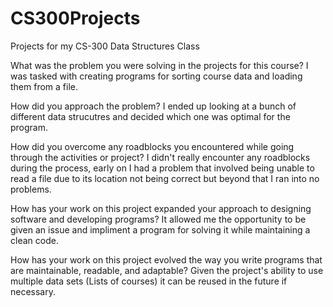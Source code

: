 # CS300Projects
Projects for my CS-300 Data Structures Class



What was the problem you were solving in the projects for this course?
I was tasked with creating programs for sorting course data and loading them from a file.

How did you approach the problem?
I ended up looking at a bunch of different data strucutres and decided which one was optimal for the program.

How did you overcome any roadblocks you encountered while going through the activities or project?
I didn't really encounter any roadblocks during the process, early on I had a problem that involved being unable to read a file due to its location not being correct but beyond that I ran into no problems.

How has your work on this project expanded your approach to designing software and developing programs?
It allowed me the opportunity to be given an issue and impliment a program for solving it while maintaining a clean code.

How has your work on this project evolved the way you write programs that are maintainable, readable, and adaptable?
Given the project's ability to use multiple data sets (Lists of courses) it can be reused in the future if necessary.
